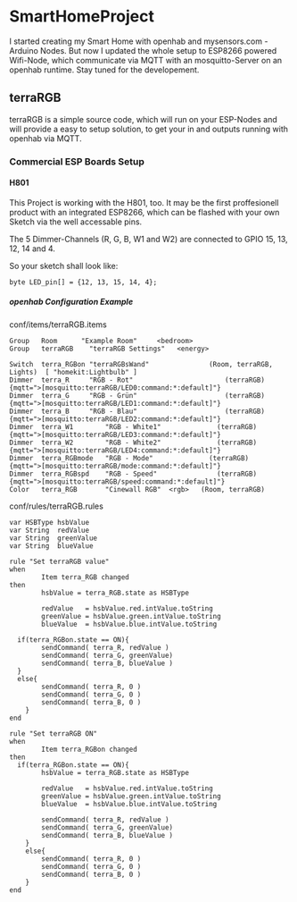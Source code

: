 # SmartHomeProject
I started creating my Smart Home with openhab and mysensors.com - Arduino Nodes. But now I updated the whole setup to ESP8266 powered Wifi-Node, which communicate via MQTT with an mosquitto-Server on an openhab runtime.
Stay tuned for the developement.

## terraRGB
terraRGB is a simple source code, which will run on your ESP-Nodes and will provide a easy to setup solution, to get your in and outputs running with openhab via MQTT.

### Commercial ESP Boards Setup
#### H801
This Project is working with the H801, too. It may be the first proffesionell product with an integrated ESP8266, which can be flashed with your own Sketch via the well accessable pins.

The 5 Dimmer-Channels (R, G, B, W1 and W2) are connected to GPIO 15, 13, 12, 14 and 4.

So your sketch shall look like:
     
    byte LED_pin[] = {12, 13, 15, 14, 4};

##### openhab Configuration Example
conf/items/terraRGB.items

    Group	Room	  "Example Room"     <bedroom>
    Group	terraRGB	"terraRGB Settings"   <energy>

    Switch 	terra_RGBon	"terraRGBsWand"				  (Room, terraRGB, Lights)  [ "homekit:Lightbulb" ]
    Dimmer	terra_R		"RGB - Rot"					  	  (terraRGB)		{mqtt=">[mosquitto:terraRGB/LED0:command:*:default]"}
    Dimmer	terra_G		"RGB - Grün"				      (terraRGB)		{mqtt=">[mosquitto:terraRGB/LED1:command:*:default]"}
    Dimmer	terra_B		"RGB - Blau"				  	  (terraRGB)		{mqtt=">[mosquitto:terraRGB/LED2:command:*:default]"}
    Dimmer	terra_W1		"RGB - White1"			    (terraRGB)		{mqtt=">[mosquitto:terraRGB/LED3:command:*:default]"}
    Dimmer	terra_W2		"RGB - White2"			    (terraRGB)		{mqtt=">[mosquitto:terraRGB/LED4:command:*:default]"}
    Dimmer	terra_RGBmode	"RGB - Mode"		  	  (terraRGB)		{mqtt=">[mosquitto:terraRGB/mode:command:*:default]"}
    Dimmer	terra_RGBspd	"RGB - Speed"		  		(terraRGB)		{mqtt=">[mosquitto:terraRGB/speed:command:*:default]"}
    Color  	terra_RGB   	"Cinewall RGB"	<rgb>	(Room, terraRGB)

conf/rules/terraRGB.rules

    var HSBType hsbValue
    var String  redValue
    var String  greenValue
    var String  blueValue

    rule "Set terraRGB value"
    when
            Item terra_RGB changed
    then
            hsbValue = terra_RGB.state as HSBType

            redValue   = hsbValue.red.intValue.toString
            greenValue = hsbValue.green.intValue.toString
            blueValue  = hsbValue.blue.intValue.toString

      if(terra_RGBon.state == ON){
            sendCommand( terra_R, redValue )
            sendCommand( terra_G, greenValue)
            sendCommand( terra_B, blueValue )
      }
      else{
            sendCommand( terra_R, 0 )
            sendCommand( terra_G, 0 )
            sendCommand( terra_B, 0 )
        }
    end

    rule "Set terraRGB ON"
    when
            Item terra_RGBon changed
    then
      if(terra_RGBon.state == ON){
            hsbValue = terra_RGB.state as HSBType

            redValue   = hsbValue.red.intValue.toString
            greenValue = hsbValue.green.intValue.toString
            blueValue  = hsbValue.blue.intValue.toString

            sendCommand( terra_R, redValue )
            sendCommand( terra_G, greenValue)
            sendCommand( terra_B, blueValue )
        }
        else{
            sendCommand( terra_R, 0 )
            sendCommand( terra_G, 0 )
            sendCommand( terra_B, 0 )
        }
    end
